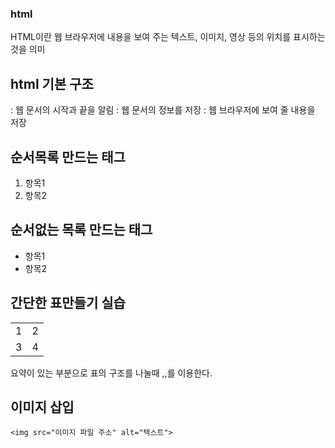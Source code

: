 
### html 
HTML이란 웹 브라우저에 내용을 보여 주는 텍스트, 이미지, 영상 등의 위치를 표시하는 것을 의미

## html 기본 구조
<html> : 웹 문서의 시작과 끝을 알림
<head> : 웹 문서의 정보를 저장
<body> : 웹 브라우저에 보여 줄 내용을 저장

## 순서목록 만드는 태그
<ol>
 <li>항목1</li>
 <li>항목2</li>
</ol>
 
## 순서없는 목록 만드는 태그
<ul>
 <li>항목1</li>
 <li>항목2</li>
</ul>
 
## 간단한 표만들기 실습
<table>
 <tr>
  <td>1</td>
  <td>2</td>
 </tr>
 <tr>
  <td>3</td>
  <td>4</td>
 </tr>
</table>

요약이 있는 부분으로 표의 구조를 나눌때 <thead>,<tbody>,<tfoot>를 이용한다.
 
## 이미지 삽입
``` <img src="이미지 파일 주소" alt="텍스트"> ```
 

 


